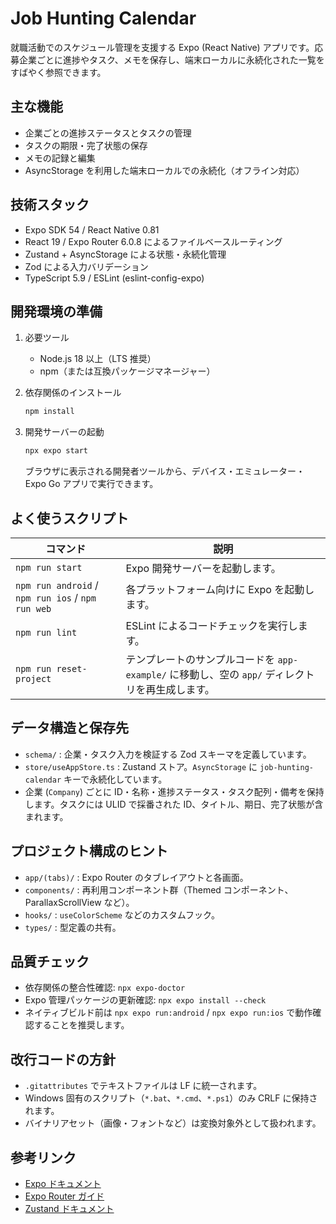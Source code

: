 # Job Hunting Calendar

就職活動でのスケジュール管理を支援する Expo (React Native) アプリです。応募企業ごとに進捗やタスク、メモを保存し、端末ローカルに永続化された一覧をすばやく参照できます。

## 主な機能

- 企業ごとの進捗ステータスとタスクの管理
- タスクの期限・完了状態の保存
- メモの記録と編集
- AsyncStorage を利用した端末ローカルでの永続化（オフライン対応）

## 技術スタック

- Expo SDK 54 / React Native 0.81
- React 19 / Expo Router 6.0.8 によるファイルベースルーティング
- Zustand + AsyncStorage による状態・永続化管理
- Zod による入力バリデーション
- TypeScript 5.9 / ESLint (eslint-config-expo)

## 開発環境の準備

1. 必要ツール
   - Node.js 18 以上（LTS 推奨）
   - npm（または互換パッケージマネージャー）
2. 依存関係のインストール

   ```bash
   npm install
   ```

3. 開発サーバーの起動

   ```bash
   npx expo start
   ```

   ブラウザに表示される開発者ツールから、デバイス・エミュレーター・Expo Go アプリで実行できます。

## よく使うスクリプト

| コマンド | 説明 |
| --- | --- |
| `npm run start` | Expo 開発サーバーを起動します。 |
| `npm run android` / `npm run ios` / `npm run web` | 各プラットフォーム向けに Expo を起動します。 |
| `npm run lint` | ESLint によるコードチェックを実行します。 |
| `npm run reset-project` | テンプレートのサンプルコードを `app-example/` に移動し、空の `app/` ディレクトリを再生成します。 |

## データ構造と保存先

- `schema/` : 企業・タスク入力を検証する Zod スキーマを定義しています。
- `store/useAppStore.ts` : Zustand ストア。`AsyncStorage` に `job-hunting-calendar` キーで永続化しています。
- 企業 (`Company`) ごとに ID・名称・進捗ステータス・タスク配列・備考を保持します。タスクには ULID で採番された ID、タイトル、期日、完了状態が含まれます。

## プロジェクト構成のヒント

- `app/(tabs)/` : Expo Router のタブレイアウトと各画面。
- `components/` : 再利用コンポーネント群（Themed コンポーネント、ParallaxScrollView など）。
- `hooks/` : `useColorScheme` などのカスタムフック。
- `types/` : 型定義の共有。

## 品質チェック

- 依存関係の整合性確認: `npx expo-doctor`
- Expo 管理パッケージの更新確認: `npx expo install --check`
- ネイティブビルド前は `npx expo run:android` / `npx expo run:ios` で動作確認することを推奨します。

## 改行コードの方針

- `.gitattributes` でテキストファイルは LF に統一されます。
- Windows 固有のスクリプト（`*.bat`、`*.cmd`、`*.ps1`）のみ CRLF に保持されます。
- バイナリアセット（画像・フォントなど）は変換対象外として扱われます。

## 参考リンク

- [Expo ドキュメント](https://docs.expo.dev/)
- [Expo Router ガイド](https://docs.expo.dev/router/introduction/)
- [Zustand ドキュメント](https://docs.pmnd.rs/zustand/introduction)
